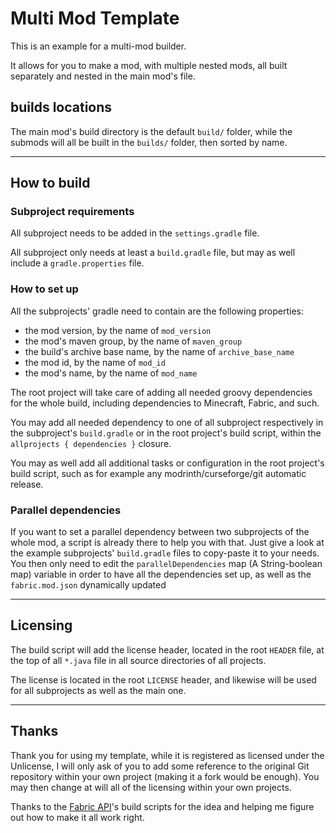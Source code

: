 # Multi Mod Template

This is an example for a multi-mod builder.

It allows for you to make a mod, with multiple nested mods,
all built separately and nested in the main mod's file.

## builds locations

The main mod's build directory is the default `build/` folder,
while the submods will all be built in the `builds/` folder, then
sorted by name.

---

## How to build

### Subproject requirements

All subproject needs to be added in the `settings.gradle` file.

All subproject only needs at least a `build.gradle` file, but may
as well include a `gradle.properties` file.

### How to set up

All the subprojects' gradle need to contain are the following properties:
* the mod version, by the name of `mod_version`
* the mod's maven group, by the name of `maven_group`
* the build's archive base name, by the name of `archive_base_name`
* the mod id, by the name of `mod_id`
* the mod's name, by the name of `mod_name`

The root project will take care of adding all needed groovy
dependencies for the whole build, including dependencies to
Minecraft, Fabric, and such.

You may add all needed dependency to one of all subproject
respectively in the subproject's `build.gradle` or in the
root project's build script, within the `allprojects { dependencies }`
closure.

You may as well add all additional tasks or configuration in the
root project's build script, such as for example any
modrinth/curseforge/git automatic release.

### Parallel dependencies

If you want to set a parallel dependency between two subprojects
of the whole mod, a script is already there to help you with that.
Just give a look at the example subprojects' `build.gradle` files
to copy-paste it to your needs. You then only need to edit the
`parallelDependencies` map (A String-boolean map) variable in order
to have all the dependencies set up, as well as the `fabric.mod.json`
dynamically updated

---

## Licensing

The build script will add the license header, located in the root
`HEADER` file, at the top of all `*.java` file in all source
directories of all projects.

The license is located in the root `LICENSE` header, and likewise
will be used for all subprojects as well as the main one.

---

## Thanks

Thank you for using my template, while it is registered as
licensed under the Unlicense, I will only ask of you to add
some reference to the original Git repository within your own
project (making it a fork would be enough). You may then change
at will all of the licensing within your own projects.

Thanks to the [Fabric API](https://github.com/FabricMC/fabric)'s
build scripts for the idea and helping me figure out how to make
it all work right.
